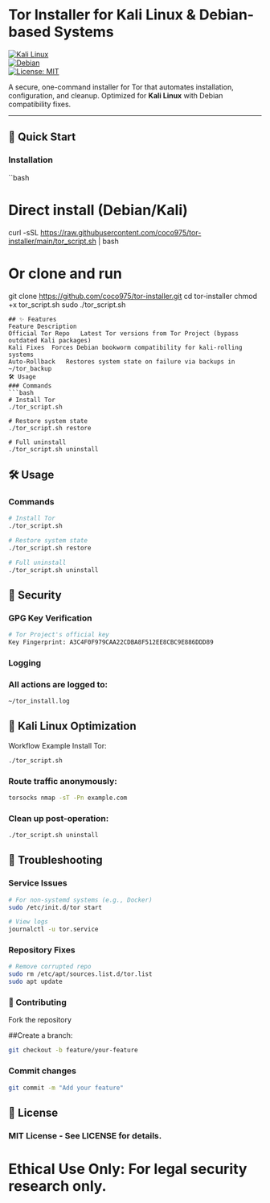 # Tor Installer for Kali Linux & Debian-based Systems

[![Kali Linux](https://img.shields.io/badge/Kali_Linux-Supported-557C94?logo=kali-linux)](https://www.kali.org/)  
[![Debian](https://img.shields.io/badge/Debian-Supported-A81D33?logo=debian)](https://www.debian.org/)  
[![License: MIT](https://img.shields.io/badge/License-MIT-yellow.svg)](https://opensource.org/licenses/MIT)  

A secure, one-command installer for Tor that automates installation, configuration, and cleanup. Optimized for **Kali Linux** with Debian compatibility fixes.  

---

## 🚀 Quick Start

### Installation  
``bash
# Direct install (Debian/Kali)
curl -sSL https://raw.githubusercontent.com/coco975/tor-installer/main/tor_script.sh | bash

# Or clone and run
git clone https://github.com/coco975/tor-installer.git
cd tor-installer
chmod +x tor_script.sh
sudo ./tor_script.sh
```
## ✨ Features
Feature	Description
Official Tor Repo	Latest Tor versions from Tor Project (bypass outdated Kali packages)
Kali Fixes	Forces Debian bookworm compatibility for kali-rolling systems
Auto-Rollback	Restores system state on failure via backups in ~/tor_backup
🛠️ Usage
### Commands
```bash
# Install Tor
./tor_script.sh

# Restore system state
./tor_script.sh restore

# Full uninstall
./tor_script.sh uninstall
```
## 🛠️ Usage
### Commands
```bash
# Install Tor
./tor_script.sh

# Restore system state
./tor_script.sh restore

# Full uninstall
./tor_script.sh uninstall
```
## 🔐 Security
### GPG Key Verification
```bash
# Tor Project's official key
Key Fingerprint: A3C4F0F979CAA22CDBA8F512EE8CBC9E886DDD89
```
### Logging
### All actions are logged to:
```bash
~/tor_install.log
```
## 🐛 Kali Linux Optimization
Workflow Example
Install Tor:
```bash
./tor_script.sh
```
### Route traffic anonymously:
```bash
torsocks nmap -sT -Pn example.com
```
### Clean up post-operation:
```bash
./tor_script.sh uninstall
```
## 🔧 Troubleshooting
### Service Issues
```bash
# For non-systemd systems (e.g., Docker)
sudo /etc/init.d/tor start

# View logs
journalctl -u tor.service
```
### Repository Fixes
```bash
# Remove corrupted repo
sudo rm /etc/apt/sources.list.d/tor.list
sudo apt update
```
### 🤝 Contributing
Fork the repository

##Create a branch:
```bash
git checkout -b feature/your-feature
```
### Commit changes
```bash
git commit -m "Add your feature"
```
## 📜 License
### MIT License - See LICENSE for details.
# Ethical Use Only: For legal security research only.

















